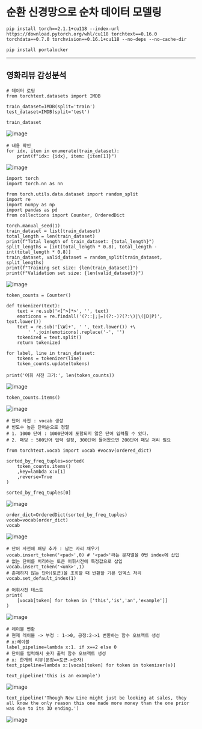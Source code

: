 # 순환 신경망으로 순차 데이터 모델링

```
pip install torch==2.1.1+cu118 --index-url https://download.pytorch.org/whl/cu118 torchtext==0.16.0 torchdata==0.7.0 torchvision==0.16.1+cu118 --no-deps --no-cache-dir
```
```
pip install portalocker
```

---
## 영화리뷰 감성분석
```
# 데이터 로딩
from torchtext.datasets import IMDB

train_dataset=IMDB(split='train')
test_dataset=IMDB(split='test')
```
```
train_dataset
```
![image](https://github.com/user-attachments/assets/64dccf34-2105-4c36-8729-a7d13c8e5ddc)

```
# 내용 확인
for idx, item in enumerate(train_dataset):
    print(f"idx: {idx}, item: {item[1]}")
```
![image](https://github.com/user-attachments/assets/4486599e-0d78-4785-b54f-e6cc35602b03)

```
import torch
import torch.nn as nn

from torch.utils.data.dataset import random_split
import re
import numpy as np
import pandas as pd
from collections import Counter, OrderedDict
```
```
torch.manual_seed(1)
train_dataset = list(train_dataset)
total_length = len(train_dataset)
print(f"Total length of train_dataset: {total_length}")
split_lengths = [int(total_length * 0.8), total_length - int(total_length * 0.8)]
train_dataset, valid_dataset = random_split(train_dataset, split_lengths)
print(f"Training set size: {len(train_dataset)}")
print(f"Validation set size: {len(valid_dataset)}")
```
![image](https://github.com/user-attachments/assets/a7dfc7bc-80c8-4d99-a286-bb667b6c4069)
```
token_counts = Counter()

def tokenizer(text):
    text = re.sub('<[^>]*>', '', text)
    emoticons = re.findall('(?::|;|=)(?:-)?(?:\)|\(|D|P)', text.lower())
    text = re.sub('[\W]+', ' ', text.lower()) +\
        ' '.join(emoticons).replace('-', '')
    tokenized = text.split()
    return tokenized

for label, line in train_dataset:
    tokens = tokenizer(line)
    token_counts.update(tokens)

print('어휘 사전 크기:', len(token_counts))
```
![image](https://github.com/user-attachments/assets/ebaf2e6b-0358-4018-8741-ac2ca37f7b72)

```
token_counts.items()
```
![image](https://github.com/user-attachments/assets/e07763b1-5eaf-4f66-a65b-0880f8e45b56)

```
# 단어 사전 : vocab 생성
# 빈도수 높은 단어순으로 정렬
# 1. 1000 단어 : 1000단어에 포함되지 않은 단어 입력될 수 있다.
# 2. 패딩 : 500단어 입력 설정, 300단어 들어왔으면 200단어 패딩 처리 필요

from torchtext.vocab import vocab #vocav(ordered_dict)

sorted_by_freq_tuples=sorted(
    token_counts.items()
    ,key=lambda x:x[1]
    ,reverse=True
)
```
```
sorted_by_freq_tuples[0]
```
![image](https://github.com/user-attachments/assets/0ea4e12a-07c5-490c-a9ce-975e99da7a19)

```
order_dict=OrderedDict(sorted_by_freq_tuples)
vocab=vocab(order_dict)
vocab
```
![image](https://github.com/user-attachments/assets/75deafaa-eb60-4de9-8851-0e7e5be05b60)

```
# 단어 사전에 패딩 추가 : 남는 자리 채우기
vocab.insert_token('<pad>',0) # '<pad>'라는 문자열을 0번 index에 삽입
# 없는 단어를 처리하는 토큰 어휘사전에 특정값으로 삽입
vocab.insert_token('<unk>',1)
# 존재하지 않는 단어(토큰)을 조회할 때 반환할 기본 인덱스 처리
vocab.set_default_index(1)
```
```
# 어휘사전 테스트
print(
    [vocab[token] for token in ['this','is','an','example']]
)
```
![image](https://github.com/user-attachments/assets/7a4570b2-bcff-4640-98df-ce5b66a8406b)

```
# 레이블 변환
# 현재 레이블 -> 부정 : 1->0, 긍정:2->1 변환하는 함수 오브젝트 생성
# x:레이블
label_pipeline=lambda x:1. if x==2 else 0 
# 단어를 입력해서 숫자 출력 함수 오브젝트 생성
# x: 한개의 리뷰(문장=>토큰->숫자)
text_pipeline=lambda x:[vocab[token] for token in tokenizer(x)]
```
```
text_pipeline('this is an example')
```
![image](https://github.com/user-attachments/assets/4d60abec-4b92-4017-9941-a1ad39b7d8b8)

```
text_pipeline('Though New Line might just be looking at sales, they all know the only reason this one made more money than the one prior was due to its 3D ending.')
```
![image](https://github.com/user-attachments/assets/bce5640d-a6a6-44c4-89d7-0abf92c78286)
